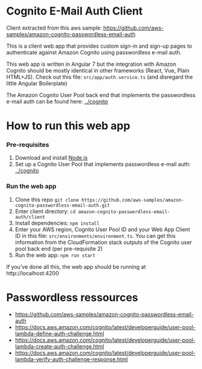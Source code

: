 # Cognito E-Mail Auth Client

Client extracted from this aws sample: https://github.com/aws-samples/amazon-cognito-passwordless-email-auth

This is a client web app that provides custom sign-in and sign-up pages to authenticate against Amazon Cognito using passwordless e-mail auth.

This web app is written in Angular 7 but the integration with Amazon Cognito should be mostly identical in other frameworks (React, Vue, Plain HTML+JS). Check out this file: `src/app/auth.service.ts` (and disregard the little Angular Boilerplate)

The Amazon Cognito User Pool back end that implements the passwordless e-mail auth can be found here: [../cognito](../cognito)

# How to run this web app

### Pre-requisites

1. Download and install [Node.js](https://nodejs.org/en/download/)
2. Set up a Cognito User Pool that implements passwordless e-mail auth: [../cognito](../cognito)

### Run the web app

1. Clone this repo `git clone https://github.com/aws-samples/amazon-cognito-passwordless-email-auth.git`
2. Enter client directory: `cd amazon-cognito-passwordless-email-auth/client`
3. Install dependencies: `npm install`
4. Enter your AWS region, Cognito User Pool ID and your Web App Client ID in this file: `src/environments/environment.ts`. You can get this information from the CloudFormation stack outputs of the Cognito user pool back end (per pre-requisite 2)
5. Run the web app: `npm run start`

If you've done all this, the web app should be running at http://localhost:4200

# Passwordless ressources

- https://github.com/aws-samples/amazon-cognito-passwordless-email-auth
- https://docs.aws.amazon.com/cognito/latest/developerguide/user-pool-lambda-define-auth-challenge.html
- https://docs.aws.amazon.com/cognito/latest/developerguide/user-pool-lambda-create-auth-challenge.html
- https://docs.aws.amazon.com/cognito/latest/developerguide/user-pool-lambda-verify-auth-challenge-response.html
